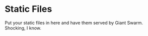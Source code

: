 # Static Files
Put your static files in here and have them served by Giant Swarm. Shocking, I know.
